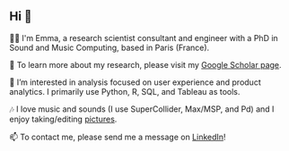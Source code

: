 ## Hi 👋

<!--
**emmenru/emmenru** is a ✨ _special_ ✨ repository because its `README.md` (this file) appears on your GitHub profile.

Here are some ideas to get you started:
-->

🧙‍♀️ I'm Emma, a research scientist consultant and engineer with a PhD in Sound and Music Computing, based in Paris (France). 

📝 To learn more about my research, please visit my [Google Scholar page](https://scholar.google.com/citations?user=0PvSz8cAAAAJ&hl=eng). 

👀 I’m interested in analysis focused on user experience and product analytics. I primarily use Python, R, SQL, and Tableau as tools.

🎶 I love music and sounds (I use SuperCollider, Max/MSP, and Pd) and I enjoy taking/editing [pictures](https://emserpics.tumblr.com/). 

📫 To contact me, please send me a message on [LinkedIn](https://www.linkedin.com/in/emmafrid)! 


<!--
- 🌱 I’m currently learning ...
- 👯 I’m looking to collaborate on ...
- 🤔 I’m looking for help with ...
- 💬 Ask me about ...
- 📫 How to reach me: ...
- 😄 Pronouns: ...
- ⚡ Fun fact: ...
-->
